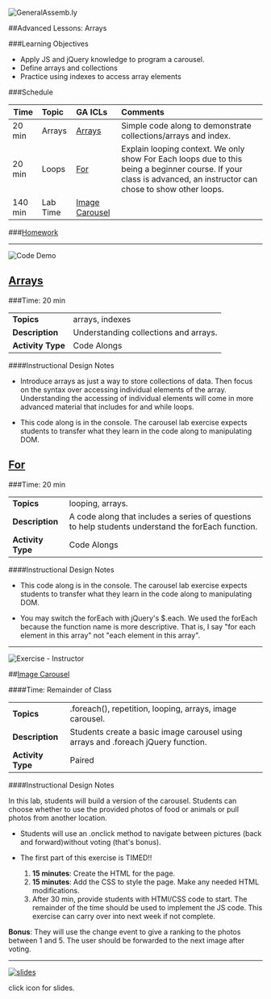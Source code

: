 ![GeneralAssemb.ly](../../img/icons/instr_agenda.png)


##Advanced Lessons: Arrays


###Learning Objectives

*	Apply JS and jQuery knowledge to program a carousel.
*	Define arrays and collections 
*	Practice using indexes to access array elements


###Schedule


| Time        | Topic| GA ICLs| Comments |
| ------------- |:-------------|:-------------------|:----------------|
| 20 min | Arrays | [Arrays]() | Simple code along to demonstrate collections/arrays and index. |
| 20 min | Loops | [For]() | Explain looping context. We only show For Each loops due to this being a beginner course. If your class is advanced, an instructor can chose to show other loops. |
| 140 min | Lab Time| [Image Carousel]() |  |


###[Homework](../Homework/)



---

![Code Demo](../../img/icons/instr_code_along.png)

## [Arrays]()

###Time: 20 min

| | |
| ------------- |:-------------|
| __Topics__ | arrays, indexes | 
| __Description__| Understanding collections and arrays. |   
| __Activity Type__| Code Alongs| 
 
####Instructional Design Notes

*	Introduce arrays as just a way to store collections of data. Then focus on the syntax over accessing individual elements of the array. Understanding the accessing of individual elements will come in more advanced material that includes for and while loops.

*	This code along is in the console. The carousel lab exercise expects students to transfer what they learn in the code along to manipulating DOM. 




## [For]()

###Time: 20 min

| | |
| ------------- |:-------------|
| __Topics__ | looping, arrays.| 
| __Description__| A code along that includes a series of questions to help students understand the forEach function. |    
| __Activity Type__| Code Alongs| 


####Instructional Design Notes

*	This code along is in the console. The carousel lab exercise expects students to transfer what they learn in the code along to manipulating DOM. 

*	You may switch the forEach with jQuery's $.each. We used the forEach because the function name is  more descriptive. That is, I say "for each element in this array" not "each element in this array".

---
 

![Exercise - Instructor](../../img/icons/instr_lab.png)



##[Image Carousel](starter_code/carousel_obfuscated)

####Time: Remainder of Class

| | |
| ------------- |:-------------|
| __Topics__ | .foreach(), repetition, looping, arrays, image carousel. | 
| __Description__| Students create a basic image carousel using arrays and .foreach jQuery function. |    
| __Activity Type__| Paired | 


####Instructional Design Notes 

In this lab, students will build a version of the carousel. Students can choose whether to use the provided photos of food or animals or pull photos from another location.

*	Students will use an .onclick method to navigate between pictures (back and forward)without voting (that's bonus).

*	The first part of this exercise is TIMED!! 
	1. __15 minutes__: Create the HTML for the page.
	2.	__15 minutes__: Add the CSS to style the page. Make any needed HTML modifications.
	3. After 30 min, provide students with HTMl/CSS code to start. The remainder of the time should be used to implement the JS code. This exercise can carry over into next week if not complete.


__Bonus__: They will use the change event to give a ranking to the photos between 1 and 5. The user should be forwarded to the next image after voting.


---


[![slides](../../img/icons/slides.png)](slides.md)

click icon for slides.
